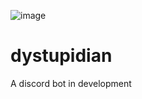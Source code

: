 ![image](https://user-images.githubusercontent.com/83473782/139919020-dc13807f-8950-4fd1-9dc5-9251f4089437.png)

# dystupidian
A discord bot in development
